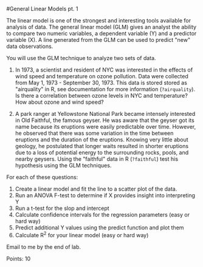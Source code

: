 #General Linear Models pt. 1

The linear model is one of the strongest and interesting tools available for analysis of data. The general linear model (GLM) gives an analyst the ability to compare two numeric variables, a dependent variable (Y) and a predictor variable (X). A line generated from the GLM can be used to predict "new" data observations.

You will use the GLM technique to analyze two sets of data.

1. In 1973, a scientist and resident of NYC was interested in the effects of wind speed and temperature on ozone pollution. Data were collected from May 1, 1973 - September 30, 1973. This data is stored stored as "airquality" in R, see documentation for more information (``?airquality``). Is there a correlation between ozone levels in NYC and temperature? How about ozone and wind speed? 

                   
2. A park ranger at Yellowstone National Park became intensely interested in Old Faithful, the famous geyser. He was aware that the geyser got its name because its eruptions were easily predictable over time. However, he observed that there was some variation in the time between eruptions and the duration of the eruptions. Knowing very little about geology, he postulated that longer waits resulted in shorter eruptions due to a loss of potential energy to the surrounding rocks, pools, and nearby geysers. Using the "faithful" data in R (``?faithful``) test his hypothesis using the GLM techniques.     

For each of these questions:

1. Create a linear model and fit the line to a scatter plot of the data.
2. Run an ANOVA F-test to determine if X provides insight into interpreting Y
3. Run a t-test for the slop and intercept
4. Calculate confidence intervals for the regression parameters (easy or hard way)
5. Predict additional Y values using the predict function and plot them
6. Calculate R<sup>2</sup> for your linear model (easy or hard way)

Email to me by the end of lab.

Points: 10

<!-- Data to use: 

data(airquality)
data(faithful)
-->
